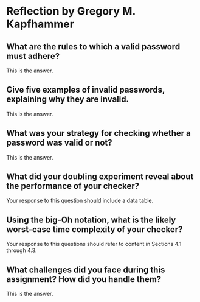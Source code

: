 # Reflection by Gregory M. Kapfhammer

## What are the rules to which a valid password must adhere?

This is the answer.

## Give five examples of invalid passwords, explaining why they are invalid.

This is the answer.

## What was your strategy for checking whether a password was valid or not?

This is the answer.

## What did your doubling experiment reveal about the performance of your checker?

Your response to this question should include a data table.

## Using the big-Oh notation, what is the likely worst-case time complexity of your checker?

Your response to this questions should refer to content in Sections 4.1 through 4.3.

## What challenges did you face during this assignment? How did you handle them?

This is the answer.
